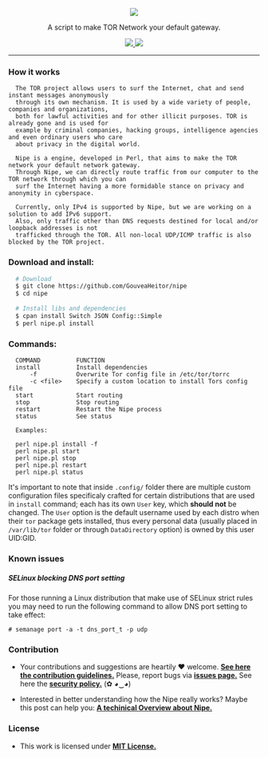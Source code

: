 <p align="center">
  <img src="https://heitorgouvea.me/images/publications/nipe-overview/logo.png">
  <p align="center">A script to make TOR Network your default gateway.</p>

  <p align="center">
    <a href="https://github.com/GouveaHeitor/nipe/blob/master/LICENSE.md">
      <img src="https://img.shields.io/badge/license-MIT-blue.svg">
    </a>
    <a href="https://github.com/GouveaHeitor/nipe/releases">
      <img src="https://img.shields.io/badge/version-0.9-blue.svg">
    </a>
  </p>
</p>

---


### How it works
```
  The TOR project allows users to surf the Internet, chat and send instant messages anonymously 
  through its own mechanism. It is used by a wide variety of people, companies and organizations, 
  both for lawful activities and for other illicit purposes. TOR is already gone and is used for 
  example by criminal companies, hacking groups, intelligence agencies and even ordinary users who care
  about privacy in the digital world. 
  
  Nipe is a engine, developed in Perl, that aims to make the TOR network your default network gateway. 
  Through Nipe, we can directly route traffic from our computer to the TOR network through which you can 
  surf the Internet having a more formidable stance on privacy and anonymity in cyberspace.
  
  Currently, only IPv4 is supported by Nipe, but we are working on a solution to add IPv6 support. 
  Also, only traffic other than DNS requests destined for local and/or loopback addresses is not 
  trafficked through the TOR. All non-local UDP/ICMP traffic is also blocked by the TOR project.
```


### Download and install:
```bash
  # Download
  $ git clone https://github.com/GouveaHeitor/nipe
  $ cd nipe
    
  # Install libs and dependencies
  $ cpan install Switch JSON Config::Simple
  $ perl nipe.pl install
```

### Commands:
```
  COMMAND          FUNCTION
  install          Install dependencies
  	  -f           Overwrite Tor config file in /etc/tor/torrc
      -c <file>    Specify a custom location to install Tors config file
  start            Start routing
  stop             Stop routing
  restart          Restart the Nipe process
  status           See status

  Examples:

  perl nipe.pl install -f
  perl nipe.pl start
  perl nipe.pl stop
  perl nipe.pl restart
  perl nipe.pl status
```

It's important to note that inside `.config/` folder there are multiple custom configuration files specificaly
crafted for certain distributions that are used in `install` command; each has its own `User` key, which __should
not__ be changed. The `User` option is the default username used by each distro when their `tor` package gets
installed, thus every personal data (usually placed in `/var/lib/tor` folder or through `DataDirectory` option) is
owned by this user UID:GID.

### Known issues

##### SELinux blocking DNS port setting

For those running a Linux distribution that make use of SELinux strict rules you may need to run the following
command to allow DNS port setting to take effect:

```
# semanage port -a -t dns_port_t -p udp
```

### Contribution

- Your contributions and suggestions are heartily ♥ welcome. [**See here the contribution guidelines.**](/.github/CONTRIBUTING.md) Please, report bugs via [**issues page.**](https://github.com/GouveaHeitor/nipe/issues) See here the [**security policy.**](./github/SECURITY.md) (✿ ◕‿◕) 

- Interested in better understanding how the Nipe really works? Maybe this post can help you: [**A techinical Overview about Nipe.**](https://heitorgouvea.me/2019/11/19/Nipe-Overview)

### License

- This work is licensed under [**MIT License.**](https://github.com/GouveaHeitor/nipe/blob/master/LICENSE.md)